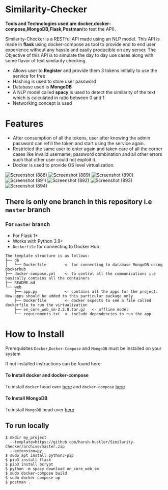 # Similarity-Checker
**Tools and Technologies used are docker,docker-compose,MongoDB,Flask,Postman**(to test the API).

Similarity-Checker is a RESTful API made using an NLP model.
This API is made in **flask** using docker-compose as tool to provide end to end user experience without any hassle and easily producible on any server.
The Objective of this API is to simulate the day to day use cases along with some flavor of text similarity checking.

  - Allows user to **Register** and provide them 3 tokens initially to use the service for free
  - Hashing is used to store user password
  - Database used is **MongoDB**
  - A NLP model called **spacy** is used to detect the similarity of the text which is calculated in ratio between 0 and 1
  - Networking concept is used

# Features

  - After consumption of all the tokens, user after knowing the admin password can refill the token and start using the service again.
  - Restricted the same user to enter again and taken care of all the corner cases like invalid username, password combination and all other errors such that other user could not exploit it.
  - Docker is used to provide OS level virtualization.

  ![Screenshot (888)](https://user-images.githubusercontent.com/78041915/107001446-a3cd2380-67af-11eb-9a8a-0b0683caba7c.png)
![Screenshot (889)](https://user-images.githubusercontent.com/78041915/107001598-eb53af80-67af-11eb-9239-23df7d2d3f4f.png)
![Screenshot (890)](https://user-images.githubusercontent.com/78041915/107001601-ed1d7300-67af-11eb-97e9-fe1fae883d63.png)
![Screenshot (891)](https://user-images.githubusercontent.com/78041915/107001602-ed1d7300-67af-11eb-9069-55c204c8e545.png)
![Screenshot (892)](https://user-images.githubusercontent.com/78041915/107001603-edb60980-67af-11eb-8798-15107225bfbe.png)
![Screenshot (893)](https://user-images.githubusercontent.com/78041915/107001605-ee4ea000-67af-11eb-9704-240185e7bbfc.png)
![Screenshot (894)](https://user-images.githubusercontent.com/78041915/107001607-eee73680-67af-11eb-9a71-f2e62bbbffa1.png)


## There is only one branch in this repository i.e `master`  branch

### For `master` branch
* For Flask 1+
* Works with Python 3.9+
* `Dockerfile` for connecting to Docker Hub

```
The template structure is as follows:
├── db
│   └── Dockerfile        <- for connecting to database MongoDB using dockerhub
├── docker-compose.yml    <- to control all the communications i.e basically contains all the containers
├── README.md
└── web
    ├── app.py            <- contains all the apps for the project. New apps should be added to this particular package only.
    ├── Dockerfile        <- docker expects to see a file called dockerfile to run the virtualization
    ├── en_core_web_sm-2.2.0.tar.gz   <- offline model
    └── requirements.txt  <- include dependencies to run the app
```

# How to Install
Prerequisites
`Docker`,`Docker-Compose` and `MongoDB` must be installed on your system

If not installed instructions can be found here:
#### To Install docker and docker-compose
To install `docker` head over [here](https://docs.docker.com/engine/install/ubuntu/) and `docker-compose` [here](https://docs.docker.com/compose/install/)

#### To Install MongoDB
To install `MongoDB` head over [here](https://websiteforstudents.com/how-to-install-mongodb-on-ubuntu-20-04-18-04/)

## To run locally
```
$ mkdir my_project
  --template=https://github.com/harsh-hustler/Similarity-Checker/archive/master.zip
  --extension=py
$ sudo apt install python3-pip
$ pip3 install flask
$ pip3 install bcrypt
$ python -m spacy download en_core_web_sm
$ sudo docker-compose build
$ sudo docker-compose up
$ postman .
```
